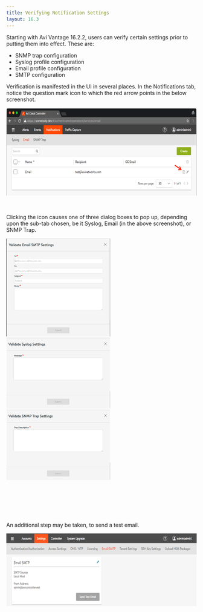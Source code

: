 ```yaml
---
title: Verifying Notification Settings
layout: 16.3
---
```

Starting with Avi Vantage 16.2.2, users can verify certain settings prior to putting them into effect. These are:

* SNMP trap configuration
* Syslog profile configuration
* Email profile configuration
* SMTP configuration 

Verification is manifested in the UI in several places. In the Notifications tab, notice the question mark icon to which the red arrow points in the below screenshot.

<a href="img/notications_panel.png"><img class="alignnone wp-image-13490" src="img/notications_panel.png" alt="Avi Vantage UI notifications panel shows verification icon" width="650" height="232"></a>

 

Clicking the icon causes one of three dialog boxes to pop up, depending upon the sub-tab chosen, be it Syslog, Email (in the above screenshot), or SNMP Trap.

<a href="img/validate.email-smtp-settings.png"><img class="alignleft wp-image-13494" src="img/validate.email-smtp-settings.png" alt="validate.email smtp settings" width="275" height="259"></a><a href="img/validate-syslog-settings.png"><img class="alignright wp-image-13496" src="img/validate-syslog-settings.png" alt="validate syslog settings" width="275" height="188"></a>    <a href="img/validate-SNMP-trap-settings.png"><img class="aligncenter wp-image-13498" src="img/validate-SNMP-trap-settings.png" alt="validate SNMP trap settings" width="275" height="186"></a>

 

 

 

An additional step may be taken, to send a test email.

<a href="img/email_smtp_page.cropped.png"><img class="alignnone wp-image-13557" src="img/email_smtp_page.cropped.png" alt="email_smtp_page.cropped" width="650" height="192"></a>
